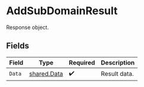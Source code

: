 # AddSubDomainResult

Response object.


## Fields

| Field                                             | Type                                              | Required                                          | Description                                       |
| ------------------------------------------------- | ------------------------------------------------- | ------------------------------------------------- | ------------------------------------------------- |
| `Data`                                            | [shared.Data](../../../pkg/models/shared/data.md) | :heavy_check_mark:                                | Result data.                                      |
